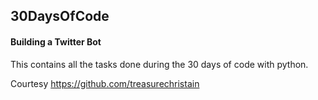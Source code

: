 ## 30DaysOfCode 
#### Building a Twitter Bot 

This contains all the tasks done during the 30 days of code with python.

Courtesy
https://github.com/treasurechristain
